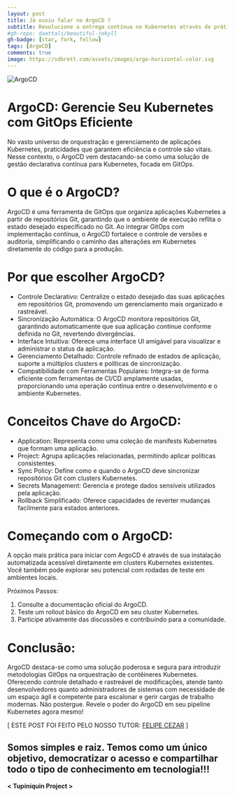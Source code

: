 ```yaml
---
layout: post
title: Já ouviu falar no ArgoCD ?
subtitle: Revolucione a entrega contínua no Kubernetes através de práticas GitOps
#gh-repo: daattali/beautiful-jekyll
gh-badge: [star, fork, follow]
tags: [ArgoCD]
comments: true
image: https://sdbrett.com/assets/images/argo-horizontal-color.svg
---
```


![ArgoCD](https://sdbrett.com/assets/images/argo-horizontal-color.svg)

# ArgoCD: Gerencie Seu Kubernetes com GitOps Eficiente

No vasto universo de orquestração e gerenciamento de aplicações Kubernetes, praticidades que garantem eficiência e controle são vitais. Nesse contexto, o ArgoCD vem destacando-se como uma solução de gestão declarativa contínua para Kubernetes, focada em GitOps.

# O que é o ArgoCD?

ArgoCD é uma ferramenta de GitOps que organiza aplicações Kubernetes a partir de repositórios Git, garantindo que o ambiente de execução reflita o estado desejado especificado no Git. Ao integrar GitOps com implementação contínua, o ArgoCD fortalece o controle de versões e auditoria, simplificando o caminho das alterações em Kubernetes diretamente do código para a produção.

# Por que escolher ArgoCD?

- Controle Declarativo: Centralize o estado desejado das suas aplicações em repositórios Git, promovendo um gerenciamento mais organizado e rastreável.
- Sincronização Automática: O ArgoCD monitora repositórios Git, garantindo automaticamente que sua aplicação continue conforme definida no Git, revertendo divergências.
- Interface Intuitiva: Oferece uma interface UI amigável para visualizar e administrar o status da aplicação.
- Gerenciamento Detalhado: Controle refinado de estados de aplicação, suporte a múltiplos clusters e políticas de sincronização.
- Compatibilidade com Ferramentas Populares: Integra-se de forma eficiente com ferramentas de CI/CD amplamente usadas, proporcionando uma operação contínua entre o desenvolvimento e o ambiente Kubernetes.

# Conceitos Chave do ArgoCD:

- Application: Representa como uma coleção de manifests Kubernetes que formam uma aplicação.
- Project: Agrupa aplicações relacionadas, permitindo aplicar políticas consistentes.
- Sync Policy: Define como e quando o ArgoCD deve sincronizar repositórios Git com clusters Kubernetes.
- Secrets Management: Gerencia e protege dados sensíveis utilizados pela aplicação.
- Rollback Simplificado: Oferece capacidades de reverter mudanças facilmente para estados anteriores.
  
# Começando com o ArgoCD:

A opção mais prática para iniciar com ArgoCD é através de sua instalação automatizada acessível diretamente em clusters Kubernetes existentes. Você também pode explorar seu potencial com rodadas de teste em ambientes locais.

Próximos Passos:

1. Consulte a documentação oficial do ArgoCD.
2. Teste um rollout básico do ArgoCD em seu cluster Kubernetes.
3. Participe ativamente das discussões e contribuindo para a comunidade.

# Conclusão:

ArgoCD destaca-se como uma solução poderosa e segura para introduzir metodologias GitOps na orquestração de contêineres Kubernetes. Oferecendo controle detalhado e rastreável de modificações, atende tanto desenvolvedores quanto administradores de sistemas com necessidade de um espaço ágil e competente para escalonar e gerir cargas de trabalho modernas. Não postergue. Revele o poder do ArgoCD em seu pipeline Kubernetes agora mesmo!

[ ESTE POST FOI FEITO PELO NOSSO TUTOR: [FELIPE CEZAR](https://www.linkedin.com/in/felipe-cezar-689809239) ]

## Somos simples e raiz. Temos como um único objetivo, democratizar o acesso e compartilhar todo o tipo de conhecimento em tecnologia!!!

**< Tupiniquin Project >**
